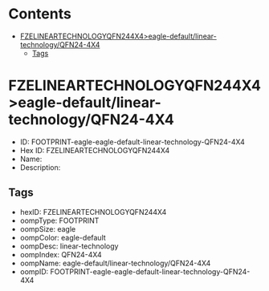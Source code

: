 



Contents
========

* [FZELINEARTECHNOLOGYQFN244X4>eagle-default/linear-technology/QFN24-4X4](#fzelineartechnologyqfn244x4eagle-defaultlinear-technologyqfn24-4x4)
	* [Tags](#tags)

# FZELINEARTECHNOLOGYQFN244X4>eagle-default/linear-technology/QFN24-4X4

- ID: FOOTPRINT-eagle-eagle-default-linear-technology-QFN24-4X4
- Hex ID: FZELINEARTECHNOLOGYQFN244X4
- Name: 
- Description: 

## Tags

- hexID: FZELINEARTECHNOLOGYQFN244X4
- oompType: FOOTPRINT
- oompSize: eagle
- oompColor: eagle-default
- oompDesc: linear-technology
- oompIndex: QFN24-4X4
- oompName: eagle-default/linear-technology/QFN24-4X4
- oompID: FOOTPRINT-eagle-eagle-default-linear-technology-QFN24-4X4
